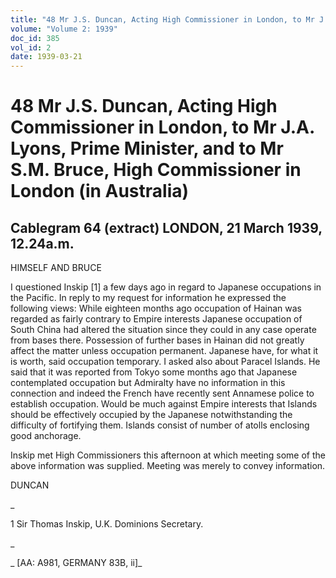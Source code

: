 ```yaml
---
title: "48 Mr J.S. Duncan, Acting High Commissioner in London, to Mr J.A. Lyons, Prime Minister, and to Mr S.M. Bruce, High Commissioner in London (in Australia)"
volume: "Volume 2: 1939"
doc_id: 385
vol_id: 2
date: 1939-03-21
---
```


# 48 Mr J.S. Duncan, Acting High Commissioner in London, to Mr J.A. Lyons, Prime Minister, and to Mr S.M. Bruce, High Commissioner in London (in Australia)

## Cablegram 64 (extract) LONDON, 21 March 1939, 12.24a.m.

HIMSELF AND BRUCE

I questioned Inskip [1] a few days ago in regard to Japanese occupations in the Pacific. In reply to my request for information he expressed the following views: While eighteen months ago occupation of Hainan was regarded as fairly contrary to Empire interests Japanese occupation of South China had altered the situation since they could in any case operate from bases there. Possession of further bases in Hainan did not greatly affect the matter unless occupation permanent. Japanese have, for what it is worth, said occupation temporary. I asked also about Paracel Islands. He said that it was reported from Tokyo some months ago that Japanese contemplated occupation but Admiralty have no information in this connection and indeed the French have recently sent Annamese police to establish occupation. Would be much against Empire interests that Islands should be effectively occupied by the Japanese notwithstanding the difficulty of fortifying them. Islands consist of number of atolls enclosing good anchorage.

Inskip met High Commissioners this afternoon at which meeting some of the above information was supplied. Meeting was merely to convey information.

DUNCAN

_

1 Sir Thomas Inskip, U.K. Dominions Secretary.

_

_ [AA: A981, GERMANY 83B, ii]_
